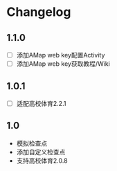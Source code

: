 # Changelog

## 1.1.0
* [ ] 添加AMap web key配置Activity
* [ ] 添加AMap web key获取教程/Wiki

## 1.0.1
* [ ] 适配高校体育2.2.1

## 1.0

* 模拟检查点
* 添加自定义检查点
* 支持高校体育2.0.8
